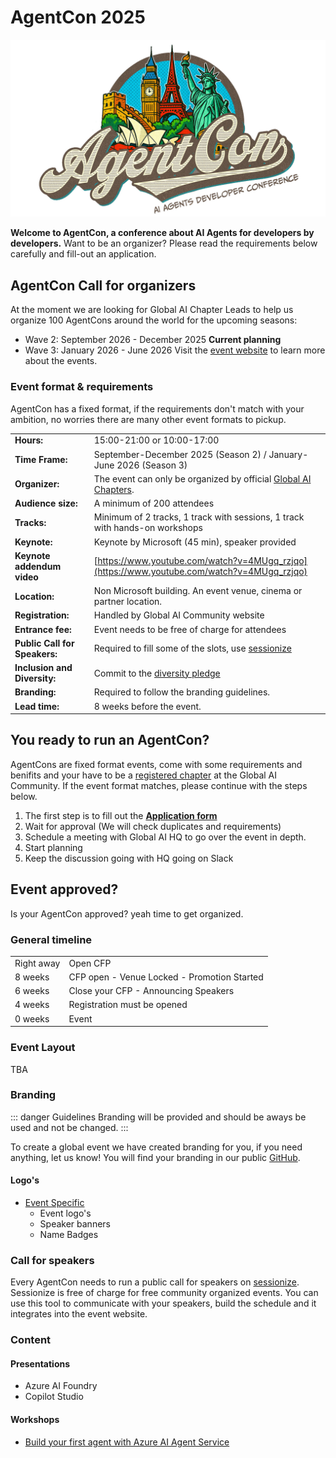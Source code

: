 <link href="/css/agentcon.css" rel="stylesheet"></link>

# AgentCon 2025

![General logo](/media/agentcon/agentcon_banner_v3.jpg) 

**Welcome to AgentCon, a conference about AI Agents for developers by developers.**
Want to be an organizer? Please read the requirements below carefully and fill-out an application.

## AgentCon Call for organizers
At the moment we are looking for Global AI Chapter Leads to help us organize 100 AgentCons around the world for the upcoming seasons:
 * Wave 2: September 2026 - December 2025 **Current planning**
 * Wave 3: January 2026 - June 2026
Visit the [event website](https://agentcon.dev/) to learn more about the events.

### Event format & requirements
AgentCon has a fixed format, if the requirements don't match with your ambition, no worries there are many other event formats to pickup.    

| | |
| --- | --- |     
| **Hours:** | 15:00-21:00 or 10:00-17:00   | 
| **Time Frame:** | September-December 2025 (Season 2) / January-June 2026 (Season 3)      |
| **Organizer:** | The event can only be organized by official [Global AI Chapters](https://globalai.community/chapters).     |
| **Audience size:** | A minimum of 200 attendees |
| **Tracks:** | Minimum of 2 tracks, 1 track with sessions, 1 track with hands-on workshops      |
| **Keynote:** | Keynote by Microsoft (45 min), speaker provided  |
| **Keynote addendum video** | [https://www.youtube.com/watch?v=4MUgq_rzjqo](https://www.youtube.com/watch?v=4MUgq_rzjqo) |  
| **Location:** | Non Microsoft building. An event venue, cinema or partner location. |
| **Registration:** | Handled by Global AI Community website     |
| **Entrance fee:** | Event needs to be free of charge for attendees     |
| **Public Call for Speakers:** | Required to fill some of the slots, use [sessionize](https://sessionize.com/)     |
| **Inclusion and Diversity:** | Commit to the [diversity pledge](https://globalai.community/about/diversity-pledge/)   |  
| **Branding:** | Required to follow the branding guidelines.      |
| **Lead time:** | 8 weeks before the event.     |

## You ready to run an AgentCon?
AgentCons are fixed format events, come with some requirements and benifits and your have to be a [registered chapter](https://globalai.community/chapters) at the Global AI Community. If the event format matches, please continue with the steps below.

1. The first step is to fill out the **[Application form](https://gaic.io/host-agentcon/)**
2. Wait for approval (We will check duplicates and requirements)
3. Schedule a meeting with Global AI HQ to go over the event in depth.
4. Start planning
5. Keep the discussion going with HQ going on Slack 
   
## Event approved?
Is your AgentCon approved? yeah time to get organized.

### General timeline
| | |
| --- | --- |     
| Right away | Open CFP  |       
| 8 weeks | CFP open - Venue Locked - Promotion Started  |        
| 6 weeks | Close your CFP - Announcing Speakers  |     
| 4 weeks | Registration must be opened    |     
| 0 weeks | Event  |      

### Event Layout
TBA   

### Branding
::: danger Guidelines
Branding will be provided and should be aways be used and not be changed.
:::

To create a global event we have created branding for you, if you need anything, let us know! You will find your branding in our public [GitHub](https://github.com/GlobalAICommunity/AgentCon). 

#### Logo's
- [Event Specific](https://github.com/GlobalAICommunity/AgentCon)     
    - Event logo's
    - Speaker banners
    - Name Badges 

### Call for speakers
Every AgentCon needs to run a public call for speakers on [sessionize](https://sessionize.com/). Sessionize is free of charge for free community organized events. You can use this tool to communicate with your speakers, build the schedule and it integrates into the event website.

### Content

#### Presentations
- Azure AI Foundry
- Copilot Studio

#### Workshops
- [Build your first agent with Azure AI Agent Service](https://github.com/GlobalAICommunity/global-ai-bootcamp-2025-workshop-ai-agents)
